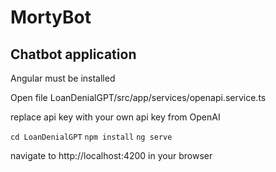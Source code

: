 # MortyBot




## Chatbot application

Angular must be installed

Open file LoanDenialGPT/src/app/services/openapi.service.ts

replace api key with your own api key from OpenAI

`cd LoanDenialGPT`
`npm install`
`ng serve`

navigate to http://localhost:4200 in your browser
